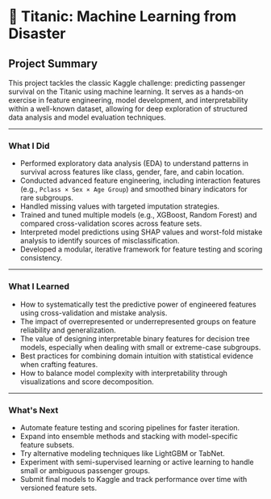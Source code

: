 # 🚢 Titanic: Machine Learning from Disaster

## Project Summary

This project tackles the classic Kaggle challenge: predicting passenger survival on the Titanic using machine learning. It serves as a hands-on exercise in feature engineering, model development, and interpretability within a well-known dataset, allowing for deep exploration of structured data analysis and model evaluation techniques.

---

### What I Did

- Performed exploratory data analysis (EDA) to understand patterns in survival across features like class, gender, fare, and cabin location.
- Conducted advanced feature engineering, including interaction features (e.g., `Pclass × Sex × Age Group`) and smoothed binary indicators for rare subgroups.
- Handled missing values with targeted imputation strategies.
- Trained and tuned multiple models (e.g., XGBoost, Random Forest) and compared cross-validation scores across feature sets.
- Interpreted model predictions using SHAP values and worst-fold mistake analysis to identify sources of misclassification.
- Developed a modular, iterative framework for feature testing and scoring consistency.

---

### What I Learned

- How to systematically test the predictive power of engineered features using cross-validation and mistake analysis.
- The impact of overrepresented or underrepresented groups on feature reliability and generalization.
- The value of designing interpretable binary features for decision tree models, especially when dealing with small or extreme-case subgroups.
- Best practices for combining domain intuition with statistical evidence when crafting features.
- How to balance model complexity with interpretability through visualizations and score decomposition.

---

### What's Next

- Automate feature testing and scoring pipelines for faster iteration.
- Expand into ensemble methods and stacking with model-specific feature subsets.
- Try alternative modeling techniques like LightGBM or TabNet.
- Experiment with semi-supervised learning or active learning to handle small or ambiguous passenger groups.
- Submit final models to Kaggle and track performance over time with versioned feature sets.

